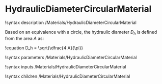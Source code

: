 # HydraulicDiameterCircularMaterial

!syntax description /Materials/HydraulicDiameterCircularMaterial

Based on an equivalence with a circle, the hydraulic diameter $D_h$ is defined from the area $A$ as:

!equation
D_h = \sqrt{\dfrac{4 A}{\pi}}

!syntax parameters /Materials/HydraulicDiameterCircularMaterial

!syntax inputs /Materials/HydraulicDiameterCircularMaterial

!syntax children /Materials/HydraulicDiameterCircularMaterial
